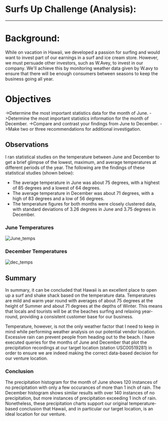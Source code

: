 


# Surfs Up Challenge (Analysis):
__________________________________________________


# Background:

While on vacation in Hawaii, we developed a passion for surfing and would want to invest part of our earnings in a surf and ice cream store. However, we must persuade other investors, such as W.Avey, to invest in our company. We'll achieve this by monitoring weather data given by W.avy to ensure that there will be enough consumers between seasons to keep the business going all year.

# Objectives

   ->Determine the most important statistics data for the month of June.
   ->Determine the most important statistics information for the month of December.
   ->Compare and contrast your findings from June to December.
   ->Make two or three recommendations for additional investigation.


## Observations

I ran statistical studies on the temperature between June and December to get a brief glimpse of the lowest, maximum, and average temperatures at different periods of the year. The following are the findings of these statistical studies (shown below):

-  The average temperature in June was about 75 degrees, with a highest of 85 degrees and a lowest of 64 degrees.
-  The average temperature in December was about 71 degrees, with a high of 83 degrees and a low of 56 degrees.
-  The temperature figures for both months were closely clustered data, with standard deviations of 3.26 degrees in June and 3.75 degrees in December.

### June Temperatures
![June_temps](https://user-images.githubusercontent.com/83256206/137044528-c86189e3-de1f-4001-bb8b-b8063292fe6e.png)




### December Temperatures

![dec_temps](https://user-images.githubusercontent.com/83256206/137044659-84180716-50c6-4b4f-81d1-7bc1f5822074.png)

## Summary

In summary, it can be concluded that Hawaii is an excellent place to open up a surf and shake shack based on the temperature data.  Temperatures are mild and warm year round with averages of about 75 degrees at the height of Summer and about 71 degrees at the depths of Winter.  This means that locals and tourists will be at the beaches surfing and relaxing year-round, providing a consistent customer base for our business.

Temperature, however, is not the only weather factor that I need to keep in mind while performing weather analysis on our potential vendor location.  Excessive rain can prevent people from heading out to the beach.  I have executed queries for the months of June and December that plot the precipitation recordings at our target location (station USC00519281) in order to ensure we are indeed making the correct data-based decision for our venture location.


### Conclusion

The precipitation histogram for the month of June shows 120 instances of no precipitation with only a few occurances of more than 1 inch of rain.  The December histogram shows similar results with over 140 instances of no precipitation, but more instances of precipitation exceeding 1 inch of rain.  Nonetheless, these precipitation charts support our original temperature-based conclusion that Hawaii, and in particular our target location, is an ideal location for our venture.
